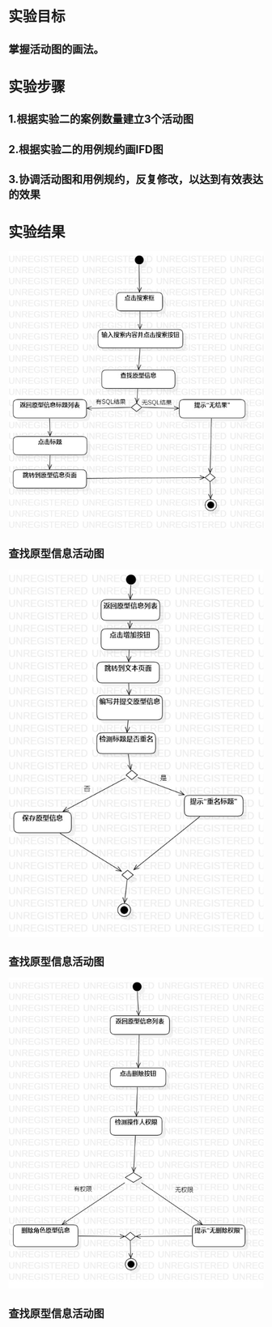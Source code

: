 # 实验目标
## 掌握活动图的画法。

# 实验步骤
## 1.根据实验二的案例数量建立3个活动图
## 2.根据实验二的用例规约画IFD图
## 3.协调活动图和用例规约，反复修改，以达到有效表达的效果

# 实验结果
![查找原型信息](./Case1.jpg)    
## 查找原型信息活动图
![增加原型信息](./Case2.jpg)    
## 查找原型信息活动图
![删除原型信息](./Case3.jpg)    
## 查找原型信息活动图
